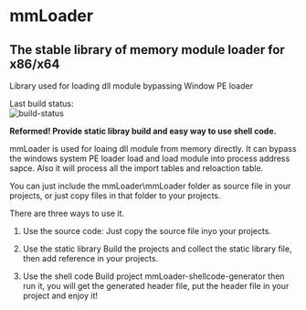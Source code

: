 # mmLoader
## The stable library of memory module loader for x86/x64

Library used for loading dll module bypassing Window PE loader

Last build status:  
![build-status](https://tishion.visualstudio.com/_apis/public/build/definitions/26071245-d50d-4615-850e-47f4d41231b9/11/badge)

**Reformed! Provide static libray build and easy way to use shell code.**

mmLoader is used for loaing dll module from memory directly. It can bypass the windows system PE loader load and load module into process address sapce. Also it will process all the import tables and reloaction table.

You can just include the mmLoader\mmLoader folder as source file in your projects, or just copy files in that folder to your projects.

There are three ways to use it.

1. Use the source code:
   Just copy the source file inyo your projects.

2. Use the static library
    Build the projects and collect the static library file, then add reference in your projects.

3. Use the shell code
   Build project mmLoader-shellcode-generator then run it, you will get the generated header file, put the header file in your project and enjoy it!
